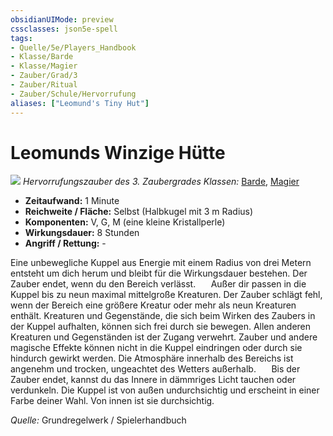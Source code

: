 ```yaml
---
obsidianUIMode: preview
cssclasses: json5e-spell
tags:
- Quelle/5e/Players_Handbook
- Klasse/Barde
- Klasse/Magier
- Zauber/Grad/3
- Zauber/Ritual
- Zauber/Schule/Hervorrufung
aliases: ["Leomund's Tiny Hut"]
---
```

# Leomunds Winzige Hütte
![](Hervorrufungszauber.webp#right)
*Hervorrufungszauber des 3. Zaubergrades*
*Klassen:* [Barde](05%20-%20Wikipedia/Charakteroptionen/02.%20Klassen/Barde.md), [Magier](../Charakteroptionen/Klassen/Magier.md)

- **Zeitaufwand:** 1 Minute
- **Reichweite / Fläche:** Selbst (Halbkugel mit 3 m Radius)
- **Komponenten:** V, G, M (eine kleine Kristallperle)
- **Wirkungsdauer:** 8 Stunden
- **Angriff / Rettung:** -

Eine unbewegliche Kuppel aus Energie mit einem Radius von drei Metern entsteht um dich herum und bleibt für die Wirkungsdauer bestehen. Der Zauber endet, wenn du den Bereich verlässt.
$\quad$ Außer dir passen in die Kuppel bis zu neun maximal mittelgroße Kreaturen. Der Zauber schlägt fehl, wenn der Bereich eine größere Kreatur oder mehr als neun Kreaturen enthält. Kreaturen und Gegenstände, die sich beim Wirken des Zaubers in der Kuppel aufhalten, können sich frei durch sie bewegen. Allen anderen Kreaturen und Gegenständen ist der Zugang verwehrt. Zauber und andere magische Effekte können nicht in die Kuppel eindringen oder durch sie hindurch gewirkt werden. Die Atmosphäre innerhalb des Bereichs ist angenehm und trocken, ungeachtet des Wetters außerhalb.
$\quad$ Bis der Zauber endet, kannst du das Innere in dämmriges Licht tauchen oder verdunkeln. Die Kuppel ist von außen undurchsichtig und erscheint in einer Farbe deiner Wahl. Von innen ist sie durchsichtig.

*Quelle:* Grundregelwerk / Spielerhandbuch